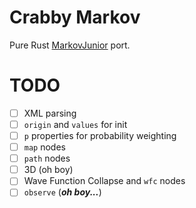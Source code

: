 # Crabby Markov

Pure Rust [MarkovJunior](https://github.com/mxgmn/MarkovJunior) port.

# TODO

- [ ] XML parsing
- [ ] `origin` and `values` for init
- [ ] `p` properties for probability weighting
- [ ] `map` nodes
- [ ] `path` nodes
- [ ] 3D (oh boy)
- [ ] Wave Function Collapse and `wfc` nodes
- [ ] `observe` (***oh boy...***)
